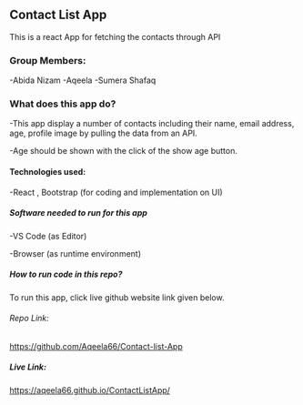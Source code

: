 ## Contact List App
This is a react App for fetching the contacts through API 

### Group Members:

-Abida Nizam 
-Aqeela 
-Sumera Shafaq

### What does this app do?

-This app display a number of contacts including their name, email address, age, profile image by pulling the data from an API.

-Age should be shown with the click of the show age button.

#### Technologies used:

-React , Bootstrap (for coding and implementation on UI)

##### Software needed to run for this app

-VS Code (as Editor)

-Browser (as runtime environment)

##### How to run code in this repo?

To run this app, click live github website link given below.


###### Repo Link: 

https://github.com/Aqeela66/Contact-list-App

##### Live Link: 

https://aqeela66.github.io/ContactListApp/
